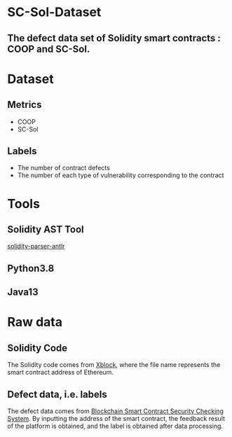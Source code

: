 # SC-Sol-Dataset
The defect data set of Solidity smart contracts : COOP and SC-Sol.
---
# Dataset
## Metrics
* COOP
* SC-Sol
## Labels
* The number of contract defects
* The number of each type of vulnerability corresponding to the contract
# Tools
## Solidity AST Tool
[solidity-parser-antlr](https://github.com/federicobond/solidity-parser-antlr)

## Python3.8
## Java13

# Raw data
## Solidity Code
The Solidity code comes from [Xblock](http://xblock.pro/ethereum/), where the file name represents the smart contract address of Ethereum.
## Defect data, i.e. labels
The defect data comes from [Blockchain Smart Contract Security Checking System](http://www.sjtubsrc.net/index.html). By inputting the address of the smart contract, the feedback result of the platform is obtained, and the label is obtained after data processing.
